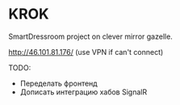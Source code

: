 # KROK
SmartDressroom project on clever mirror gazelle.

http://46.101.81.176/ (use VPN if can't connect)

TODO:
- Переделать фронтенд
- Дописать интеграцию хабов SignalR

